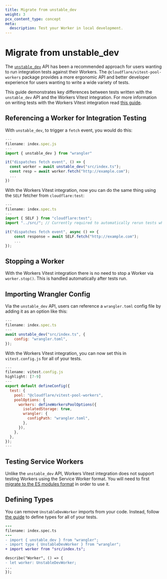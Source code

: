 ```yaml
---
title: Migrate from unstable_dev
weight: 3
pcx_content_type: concept
meta:
  description: Test your Worker in local development.
---
```


# Migrate from unstable_dev

The [`unstable_dev`](/workers/wrangler/api/#unstable_dev) API has been a recommended approach for users wanting to run integration tests against their Workers. The `@cloudflare/vitest-pool-workers` package provides a more ergonomic API and better developer experience for users wanting to write a wide variety of tests.

This guide demonstrates key differences between tests written with the `unstable_dev` API and the Workers Vitest integration. For more information on writing tests with the Workers Vitest integration read [this guide](/workers/testing/vitest/get-started/write-your-first-test/).

## Referencing a Worker for Integration Testing

With `unstable_dev`, to trigger a `fetch` event, you would do this:

```js
---
filename: index.spec.js
---
import { unstable_dev } from "wrangler"

it("dispatches fetch event", () => {
  const worker = await unstable_dev("src/index.ts");
  const resp = await worker.fetch("http://example.com");
  ...
})
```

With the Workers Vitest integration, now you can do the same thing using the `SELF` fetcher from `cloudflare:test`:

```js
---
filename: index.spec.ts
---
import { SELF } from "cloudflare:test";
import "../src/"; // Currently required to automatically rerun tests when `main` changes

it("dispatches fetch event", async () => {
	const response = await SELF.fetch("http://example.com");
	...
});
```

## Stopping a Worker

With the Workers Vitest integration there is no need to stop a Worker via `worker.stop()`. This is handled automatically after tests run.

## Importing Wrangler Config

Via the `unstable_dev` API, users can reference a `wrangler.toml` config file by adding it as an option like this:

```js
---
filename: index.spec.ts
---
await unstable_dev("src/index.ts", {
  	config: "wrangler.toml",
});
```

With the Workers Vitest integration, you can now set this in `vitest.config.js` for all of your tests.

```js
---
filename: vitest.config.js
highlight: [7-9]
---
export default defineConfig({
  test: {
    pool: "@cloudflare/vitest-pool-workers",
    poolOptions: {
      workers: defineWorkersPoolOptions({
        isolatedStorage: true,
        wrangler: {
          configPath: "wrangler.toml",
        },
      }),
    },
  },
});
---
```

## Testing Service Workers

Unlike the `unstable_dev` API, Workers Vitest integration does not support testing Workers using the Service Worker format. You will need to first [migrate to the ES modules format](/workers/reference/migrate-to-module-workers/) in order to use it.

## Defining Types

You can remove `UnstableDevWorker` imports from your code. Instead, follow [the guide](/workers/testing/vitest/get-started/write-your-first-test/#define-types) to define types for all of your tests.

```diff
---
filename: index.spec.ts
---
- import { unstable_dev } from "wrangler";
- import type { UnstableDevWorker } from "wrangler";
+ import worker from "src/index.ts";

describe("Worker", () => {
- let worker: UnstableDevWorker;
...
});
```
